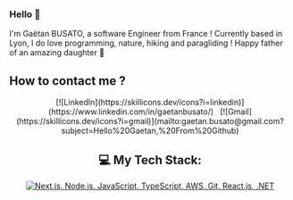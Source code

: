 ### Hello 👋

I'm Gaëtan BUSATO, a software Engineer from France ! Currently based in Lyon, I do love programming, nature, hiking and paragliding ! Happy father of an amazing daughter 🥰


## How to contact me ? 
<div align="center">
[![LinkedIn](https://skillicons.dev/icons?i=linkedin)](https://www.linkedin.com/in/gaetanbusato/) &nbsp;
[![Gmail](https://skillicons.dev/icons?i=gmail)](mailto:gaetan.busato@gmail.com?subject=Hello%20Gaetan,%20From%20Github)
</div>


<div align="center">
  
## 💻 My Tech Stack:

[![Next.js, Node.js, JavaScript, TypeScript, AWS, Git, React.js, .NET](https://skillicons.dev/icons?i=next,nodejs,js,ts,aws,git,react,cs)](https://skillicons.dev)

</div>
